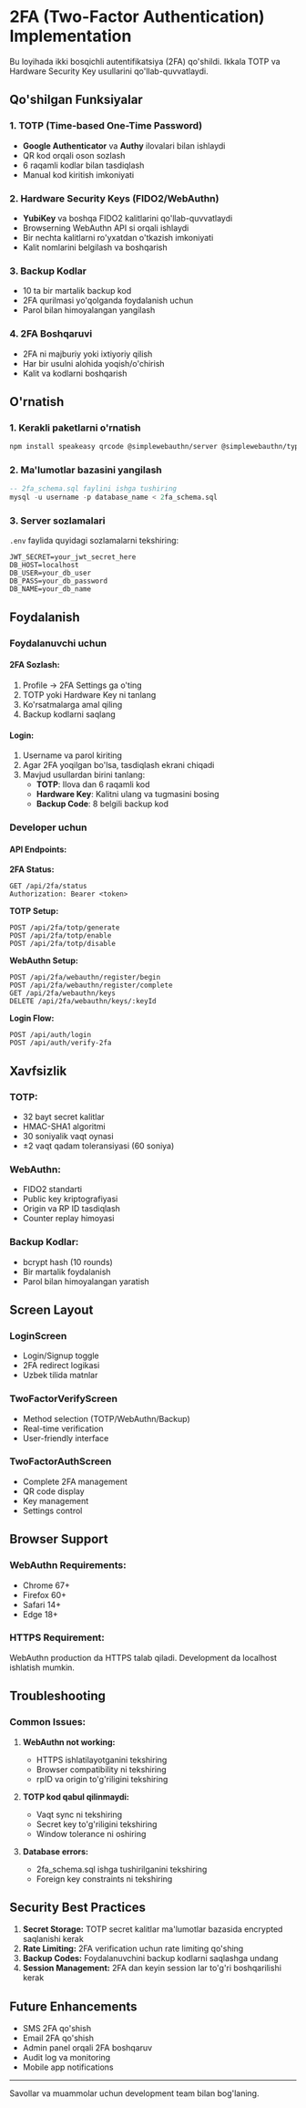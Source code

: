 # 2FA (Two-Factor Authentication) Implementation

Bu loyihada ikki bosqichli autentifikatsiya (2FA) qo'shildi. Ikkala TOTP va Hardware Security Key usullarini qo'llab-quvvatlaydi.

## Qo'shilgan Funksiyalar

### 1. TOTP (Time-based One-Time Password)
- **Google Authenticator** va **Authy** ilovalari bilan ishlaydi
- QR kod orqali oson sozlash
- 6 raqamli kodlar bilan tasdiqlash
- Manual kod kiritish imkoniyati

### 2. Hardware Security Keys (FIDO2/WebAuthn)
- **YubiKey** va boshqa FIDO2 kalitlarini qo'llab-quvvatlaydi
- Browserning WebAuthn API si orqali ishlaydi
- Bir nechta kalitlarni ro'yxatdan o'tkazish imkoniyati
- Kalit nomlarini belgilash va boshqarish

### 3. Backup Kodlar
- 10 ta bir martalik backup kod
- 2FA qurilmasi yo'qolganda foydalanish uchun
- Parol bilan himoyalangan yangilash

### 4. 2FA Boshqaruvi
- 2FA ni majburiy yoki ixtiyoriy qilish
- Har bir usulni alohida yoqish/o'chirish
- Kalit va kodlarni boshqarish

## O'rnatish

### 1. Kerakli paketlarni o'rnatish
```bash
npm install speakeasy qrcode @simplewebauthn/server @simplewebauthn/types
```

### 2. Ma'lumotlar bazasini yangilash
```sql
-- 2fa_schema.sql faylini ishga tushiring
mysql -u username -p database_name < 2fa_schema.sql
```

### 3. Server sozlamalari
`.env` faylida quyidagi sozlamalarni tekshiring:
```env
JWT_SECRET=your_jwt_secret_here
DB_HOST=localhost
DB_USER=your_db_user
DB_PASS=your_db_password
DB_NAME=your_db_name
```

## Foydalanish

### Foydalanuvchi uchun

#### 2FA Sozlash:
1. Profile → 2FA Settings ga o'ting
2. TOTP yoki Hardware Key ni tanlang
3. Ko'rsatmalarga amal qiling
4. Backup kodlarni saqlang

#### Login:
1. Username va parol kiriting
2. Agar 2FA yoqilgan bo'lsa, tasdiqlash ekrani chiqadi
3. Mavjud usullardan birini tanlang:
   - **TOTP**: Ilova dan 6 raqamli kod
   - **Hardware Key**: Kalitni ulang va tugmasini bosing
   - **Backup Code**: 8 belgili backup kod

### Developer uchun

#### API Endpoints:

**2FA Status:**
```
GET /api/2fa/status
Authorization: Bearer <token>
```

**TOTP Setup:**
```
POST /api/2fa/totp/generate
POST /api/2fa/totp/enable
POST /api/2fa/totp/disable
```

**WebAuthn Setup:**
```
POST /api/2fa/webauthn/register/begin
POST /api/2fa/webauthn/register/complete
GET /api/2fa/webauthn/keys
DELETE /api/2fa/webauthn/keys/:keyId
```

**Login Flow:**
```
POST /api/auth/login
POST /api/auth/verify-2fa
```

## Xavfsizlik

### TOTP:
- 32 bayt secret kalitlar
- HMAC-SHA1 algoritmi
- 30 soniyalik vaqt oynasi
- ±2 vaqt qadam toleransiyasi (60 soniya)

### WebAuthn:
- FIDO2 standarti
- Public key kriptografiyasi
- Origin va RP ID tasdiqlash
- Counter replay himoyasi

### Backup Kodlar:
- bcrypt hash (10 rounds)
- Bir martalik foydalanish
- Parol bilan himoyalangan yaratish

## Screen Layout

### LoginScreen
- Login/Signup toggle
- 2FA redirect logikasi
- Uzbek tilida matnlar

### TwoFactorVerifyScreen
- Method selection (TOTP/WebAuthn/Backup)
- Real-time verification
- User-friendly interface

### TwoFactorAuthScreen
- Complete 2FA management
- QR code display
- Key management
- Settings control

## Browser Support

### WebAuthn Requirements:
- Chrome 67+
- Firefox 60+
- Safari 14+
- Edge 18+

### HTTPS Requirement:
WebAuthn production da HTTPS talab qiladi. Development da localhost ishlatish mumkin.

## Troubleshooting

### Common Issues:

1. **WebAuthn not working:**
   - HTTPS ishlatilayotganini tekshiring
   - Browser compatibility ni tekshiring
   - rpID va origin to'g'riligini tekshiring

2. **TOTP kod qabul qilinmaydi:**
   - Vaqt sync ni tekshiring
   - Secret key to'g'riligini tekshiring
   - Window tolerance ni oshiring

3. **Database errors:**
   - 2fa_schema.sql ishga tushirilganini tekshiring
   - Foreign key constraints ni tekshiring

## Security Best Practices

1. **Secret Storage:** TOTP secret kalitlar ma'lumotlar bazasida encrypted saqlanishi kerak
2. **Rate Limiting:** 2FA verification uchun rate limiting qo'shing
3. **Backup Codes:** Foydalanuvchini backup kodlarni saqlashga undang
4. **Session Management:** 2FA dan keyin session lar to'g'ri boshqarilishi kerak

## Future Enhancements

- SMS 2FA qo'shish
- Email 2FA qo'shish
- Admin panel orqali 2FA boshqaruv
- Audit log va monitoring
- Mobile app notifications

---

Savollar va muammolar uchun development team bilan bog'laning.